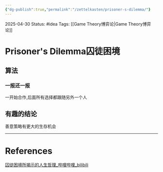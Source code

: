 ```yaml
---
{"dg-publish":true,"permalink":"/zettelkasten/prisoner-s-dilemma/"}
---
```


2025-04-30
Status: #idea
Tags: [[Game Theory博弈论\|Game Theory博弈论]]

# Prisoner's Dilemma囚徒困境
## 算法
### 一报还一报
一开始合作,后面所有选择都跟随另外一个人
## 有趣的结论
善意策略有更大的生存机会


___
# References
[囚徒困境所揭示的人生哲理_哔哩哔哩_bilibili](https://www.bilibili.com/video/BV19T4m1U7qX/?spm_id_from=333.1387.upload.video_card.click&vd_source=9cd149559761a974b9e0b2752f785fc6)